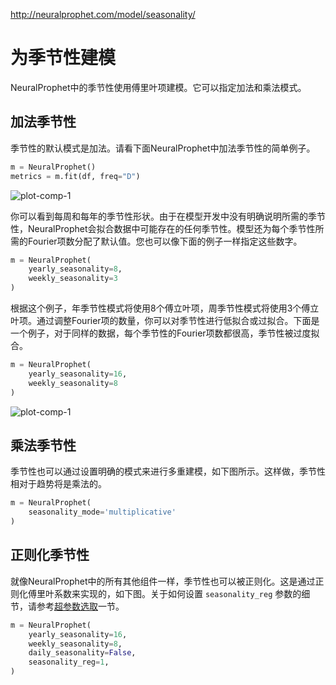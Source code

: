 http://neuralprophet.com/model/seasonality/

# 为季节性建模

NeuralProphet中的季节性使用傅里叶项建模。它可以指定加法和乘法模式。

## 加法季节性

季节性的默认模式是加法。请看下面NeuralProphet中加法季节性的简单例子。

```python
m = NeuralProphet()
metrics = m.fit(df, freq="D")
```

![plot-comp-1](http://neuralprophet.com/images/plot_comp_seasonality_1.png)

你可以看到每周和每年的季节性形状。由于在模型开发中没有明确说明所需的季节性，NeuralProphet会拟合数据中可能存在的任何季节性。模型还为每个季节性所需的Fourier项数分配了默认值。您也可以像下面的例子一样指定这些数字。

```python
m = NeuralProphet(
    yearly_seasonality=8,
    weekly_seasonality=3
)
```

根据这个例子，年季节性模式将使用8个傅立叶项，周季节性模式将使用3个傅立叶项。通过调整Fourier项的数量，你可以对季节性进行低拟合或过拟合。下面是一个例子，对于同样的数据，每个季节性的Fourier项数都很高，季节性被过度拟合。

```python
m = NeuralProphet(
    yearly_seasonality=16,
    weekly_seasonality=8
)
```

![plot-comp-1](http://neuralprophet.com/images/plot_comp_seasonality_2.png)

## 乘法季节性

季节性也可以通过设置明确的模式来进行多重建模，如下图所示。这样做，季节性相对于趋势将是乘法的。

```python
m = NeuralProphet( 
    seasonality_mode='multiplicative'
)
```

## 正则化季节性

就像NeuralProphet中的所有其他组件一样，季节性也可以被正则化。这是通过正则化傅里叶系数来实现的，如下图。关于如何设置 `seasonality_reg` 参数的细节，请参考[超参数选取](http://neuralprophet.com/hyperparameter-selection/#regularization-related-parameters)一节。

```python
m = NeuralProphet(
    yearly_seasonality=16,
    weekly_seasonality=8,
    daily_seasonality=False,
    seasonality_reg=1,
)
```

